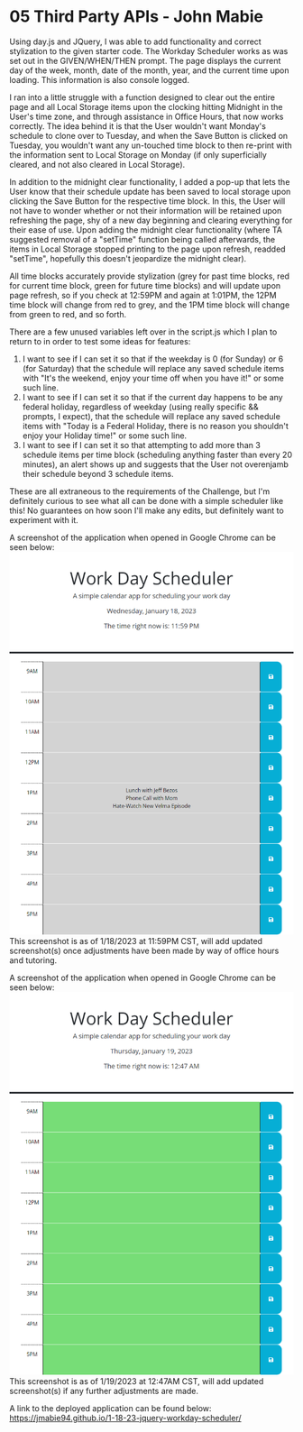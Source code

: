 # 05 Third Party APIs - John Mabie

Using day.js and JQuery, I was able to add functionality and correct stylization to the given starter code. The Workday Scheduler works as was set out in the GIVEN/WHEN/THEN prompt. The page displays the current day of the week, month, date of the month, year, and the current time upon loading. This information is also console logged.

I ran into a little struggle with a function designed to clear out the entire page and all Local Storage items upon the clocking hitting Midnight in the User's time zone, and through assistance in Office Hours, that now works correctly. The idea behind it is that the User wouldn't want Monday's schedule to clone over to Tuesday, and when the Save Button is clicked on Tuesday, you wouldn't want any un-touched time block to then re-print with the information sent to Local Storage on Monday (if only superficially cleared, and not also cleared in Local Storage).

In addition to the midnight clear functionality, I added a pop-up that lets the User know that their schedule update has been saved to local storage upon clicking the Save Button for the respective time block. In this, the User will not have to wonder whether or not their information will be retained upon refreshing the page, shy of a new day beginning and clearing everything for their ease of use. Upon adding the midnight clear functionality (where TA suggested removal of a "setTime" function being called afterwards, the items in Local Storage stopped printing to the page upon refresh, readded "setTime", hopefully this doesn't jeopardize the midnight clear).

All time blocks accurately provide stylization (grey for past time blocks, red for current time block, green for future time blocks) and will update upon page refresh, so if you check at 12:59PM and again at 1:01PM, the 12PM time block will change from red to grey, and the 1PM time block will change from green to red, and so forth.

There are a few unused variables left over in the script.js which I plan to return to in order to test some ideas for features:
1) I want to see if I can set it so that if the weekday is 0 (for Sunday) or 6 (for Saturday) that the schedule will replace any saved schedule items with "It's the weekend, enjoy your time off when you have it!" or some such line. 
2) I want to see if I can set it so that if the current day happens to be any federal holiday, regardless of weekday (using really specific && prompts, I expect), that the schedule will replace any saved schedule items with "Today is a Federal Holiday, there is no reason you shouldn't enjoy your Holiday time!" or some such line.
3) I want to see if I can set it so that attempting to add more than 3 schedule items per time block (scheduling anything faster than every 20 minutes), an alert shows up and suggests that the User not overenjamb their schedule beyond 3 schedule items.

These are all extraneous to the requirements of the Challenge, but I'm definitely curious to see what all can be done with a simple scheduler like this! No guarantees on how soon I'll make any edits, but definitely want to experiment with it.

A screenshot of the application when opened in Google Chrome can be seen below:
![Screenshot of my Scheduler](./images/jquery-scheduler-saved-items-screenshot.png)
This screenshot is as of 1/18/2023 at 11:59PM CST, will add updated screenshot(s) once adjustments have been made by way of office hours and tutoring.

A screenshot of the application when opened in Google Chrome can be seen below:
![Screenshot of my Scheduler #2](./images/jquery-scheduler-midnight-clear-screenshot.png)
This screenshot is as of 1/19/2023 at 12:47AM CST, will add updated screenshot(s) if any further adjustments are made.

A link to the deployed application can be found below:
https://jmabie94.github.io/1-18-23-jquery-workday-scheduler/